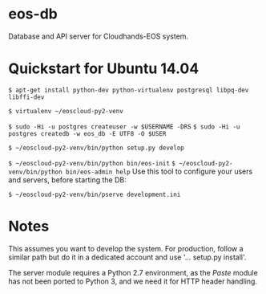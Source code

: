 # eos-db
Database and API server for Cloudhands-EOS system.

# Quickstart for Ubuntu 14.04


 ```$ apt-get install python-dev python-virtualenv postgresql libpq-dev libffi-dev```

 ```$ virtualenv ~/eoscloud-py2-venv```

 ```$ sudo -Hi -u postgres createuser -w $USERNAME -DRS```
 ```$ sudo -Hi -u postgres createdb -w eos_db -E UTF8 -O $USER```

 ```$ ~/eoscloud-py2-venv/bin/python setup.py develop```

 ```$ ~/eoscloud-py2-venv/bin/python bin/eos-init```
 ```$ ~/eoscloud-py2-venv/bin/python bin/eos-admin help```
Use this tool to configure your users and servers, before starting the DB:

 ```$ ~/eoscloud-py2-venv/bin/pserve development.ini```
 
# Notes

This assumes you want to develop the system.  For production, follow a
similar path but do it in a dedicated account and use '... setup.py install'.

The server module requires a Python 2.7 environment, as the *Paste* module has not been ported to Python 3, and we need it for HTTP header handling.
